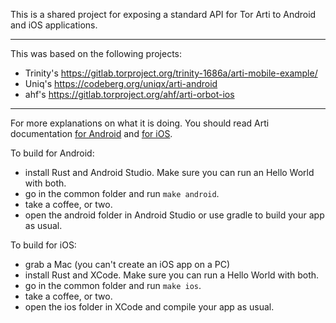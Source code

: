 This is a shared project for exposing a standard API for Tor Arti to Android and iOS applications. 

****

This was based on the following projects:
- Trinity's https://gitlab.torproject.org/trinity-1686a/arti-mobile-example/
- Uniq's https://codeberg.org/uniqx/arti-android
- ahf's https://gitlab.torproject.org/ahf/arti-orbot-ios

***

For more explanations on what it is doing. You should read Arti documentation [for Android](https://gitlab.torproject.org/tpo/core/arti/-/blob/main/doc/Android.md) and [for iOS](https://gitlab.torproject.org/tpo/core/arti/-/blob/main/doc/iOS.md).

To build for Android:
- install Rust and Android Studio. Make sure you can run an Hello World with both.
- go in the common folder and run `make android`.
- take a coffee, or two.
- open the android folder in Android Studio or use gradle to build your app as usual.

To build for iOS:
- grab a Mac (you can't create an iOS app on a PC)
- install Rust and XCode. Make sure you can run a Hello World with both.
- go in the common folder and run `make ios`.
- take a coffee, or two.
- open the ios folder in XCode and compile your app as usual.
